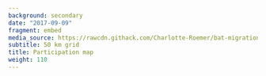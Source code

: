 ```yaml
---
background: secondary
date: "2017-09-09"
fragment: embed
media_source: https://rawcdn.githack.com/Charlotte-Roemer/bat-migration-europe/721e47c48834b7ed5a0e7f7f0b3f27316ec0d2a9/Participation%20map/map.html
subtitle: 50 km grid
title: Participation map
weight: 110
---
```

